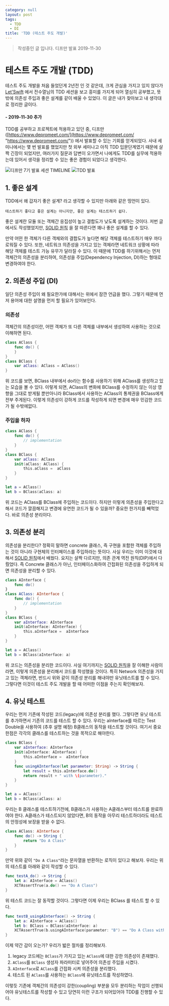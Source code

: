 ```yaml
---
category: null
layout: post
tags:
  - TDD
  - DI
title: 'TDD (테스트 주도 개발)'
---
```

> 작성중인 글 입니다.
> 디프만 발표 2019-11-30

# 테스트 주도 개발 (TDD)
테스트 주도 개발을 처음 들었던게 2년전 인 것 같은데, 크게 관심을 가지고 있지 않다가 [Let'Swift](http://letswift.kr/2018/ "2018 Let'Swift") 에서 전수열님의 TDD 세션을 보고 흥미를 가지게 되어 열심히 공부했고, 뜻밖에 의존성 주입과 좋은 설계를 같이 배울 수 있었다. 이 글은 내가 찾아보고 내 생각대로 정리한 글이다.

#### - 2019-11-30 추가


TDD를 공부하고 프로젝트에 적용하고 있던 중, 디프만 ([https://www.depromeet.com/](https://www.depromeet.com/ "https://www.depromeet.com/")) 에서 발표할 수 있는 기회를 얻게되었다. 사내 세미나에서는 몇 번 발표를 했었지만 첫 외부 세미나고 아직 TDD 입문단계였기 때문에 살짝 긴장이 되었지만, 여러가지 질문과 답변이 오가면서 나에게도 TDD를 실무에 적용하는데 있어서 생각을 정리할 수 있는 좋은 경험이 되었다고 생각한다.

![디프만 7기 발표 세션 TIMELINE](https://user-images.githubusercontent.com/19903689/72657379-ec6c4000-39e6-11ea-90ee-83f990642125.jpeg "디프만 7기 발표 세션 TIMELINE")
![TDD 발표](https://user-images.githubusercontent.com/19903689/73589568-3262f100-451b-11ea-82fb-7bc59b66f7ef.jpeg "TDD 발표")

## 1. 좋은 설계
TDD에서 왜 갑자기 좋은 설계? 라고 생각할 수 있지만 아래와 같은 띵언이 있다.

```테스트하기 좋다고 좋은 설계는 아니지만, 좋은 설계는 테스트하기 쉽다.```

좋은 설계란 모듈 또는 객체간 응집성이 높고 결합도가 낮도록 설계하는 것이다.
저번 글에서도 작성했었지만, [SOLID 원칙](https://kimjg.github.io/solid/) 을 잘 따른다면 꽤나 좋은 설계를 할 수 있다.

만약 어떤 한 객체가 다른 객체와의 결합도가 높다면 해당 객체를 테스트하기 매우 까다로워질 수 있다. 또한, 네트워크 의존성을 가지고 있는 객체라면 네트워크 상황에 따라 해당 객체를 테스트 가능 유무가 달라질 수 있다. 이 때문에 TDD를 하기위해서는 먼저 객체간의 의존성을 분리하여, 의존성을 주입(Dependency Injection, DI)하는 형태로 변경하여야 한다.

## 2. 의존성 주입 (DI)
일단 의존성 주입이 왜 필요한가에 대해서는 위에서 잠깐 언급을 했다. 그렇기 때문에 먼저 용어에 대한 설명을 먼저 할 필요가 있어보인다.

### 의존성
객체간의 의존성이란, 어떤 객체가 또 다른 객체를 내부에서 생성하여 사용하는 것으로 이해하면 된다.

``` swift
class AClass {
	func do() {
	}
}
class BClass {
	var aClass: AClass = AClass()
}
```

위 코드를 보면, BClass 내부에서 do라는 함수를 사용하기 위해 AClass를 생성하고 있는 모습을 볼 수 있다.
이렇게 되면, AClass의 변화에 BClass를 수정하지 않는 이상 영향을 그대로 받게될 뿐만아니라 BClass에서 사용하는 AClass의 통제권을 BClass에게 전부 주게된다. 이렇게 의존성이 강하게 코드를 작성하게 되면 변경에 매우 민감한 코드가 될 수밖에없다.

### 주입을 하자

``` swift
class AClass {
	func do() {
		// implementation
	}
}
class BClass {
	var aClass: AClass
	init(aClass: AClass) {
		this.aClass =  aClass
	}
}

let a = AClass()
let b = BClass(aClass: a)
```

위 코드는  AClass를 BClass에 주입하는 코드이다. 하지만 이렇게 의존성을 주입한다고해서 코드가 깔끔해지고 변경에 유연한 코드가 될 수 있을까? 중요한 한가지를 빼먹었다. 바로 의존성 분리이다.

## 3. 의존성 분리

의존성을 분리한다? 정확히 말하면 concrete 클래스, 즉 구현을 포함한 객체를 주입하는 것이 아니라 구현체의 인터페이스를 주입하라는 뜻이다. 사실 우리는 이미 이것에 대해서 [SOLID 원칙](https://kimjg.github.io/solid/)에서 배웠다. 요지는 살짝 다르지만, 의존 관계 역전 원칙(DIP)에서 다뤘었다. 즉 Concrete 클래스가 아닌, 인터페이스화하여 간접화된 의존성을 주입하게 되면 의존성을 분리할 수 있다.


``` swift
class AInterface {
    func do()
}
class AClass: AInterface {
	func do() {
		// implementation
	}
}
class BClass {
	var aInterface: AInterface
	init(aInterface: AInterface) {
		this.aInterface =  aInterface
	}
}

let a = AClass()
let b = BClass(aInterface: a)
```

위 코드는 의존성을 분리한 코드이다. 사실 여기까지는 [SOLID 원칙](https://kimjg.github.io/solid/)을 잘 이해한 사람이라면, 이렇게 의존성을 분리해서 코드를 작성했을 것이다. 특히 Network 의존성을 가지고 있는 객체라면, 반드시 위와 같이 의존성 분리를 해내야만 유닛테스트를 할 수 있다. 그렇다면 이것이 테스트 주도 개발을 할 때 어떠한 이점을 주는지 확인해보자.

## 4. 유닛 테스트

우리는 먼저 기존에 작성된 코드(legacy)에 의존성 분리를 했다. 그렇다면 유닛 테스트를 추가하면서 기존의 코드를 테스트 할 수 있다. 우리는 aInterface를 따르는 Test Double을 사용하여 (추후 설명 예정) B클래스의 동작을 테스트할 것이다. 여기서 중요한점은 각각의 클래스를 테스트하는 것을 목적으로 해야한다.

``` swift
class BClass {
	var aInterface: AInterface
	init(aInterface: AInterface) {
		this.aInterface =  aInterface
	}
	func usingAInterface(let parameter: String) -> String {
		let result = this.aInterface.do()
		return result + " with \(parameter)."
	}
}

let a = AClass()
let b = BClass(aClass: a)
```

우리는 B 클래스를 테스트하기전에, B클래스가 사용하는 A클래스부터 테스트를 완료하여야 한다. A클래스가 테스트되지 않았다면, B의 동작을 아무리 테스트하더라도 테스트의 안정성에 보장을 받을 수 없다.


``` swift
class AClass: AInterface {
	func do() -> String {
		return "Do A Class"
	}
}
```

만약 위와 같이 `"Do A Class"`라는 문자열을 반환하는 로직이 있다고 해보자.
우리는 위의 테스트를 아래와 같이 작성할 수 있다.

``` swift
func testA_do() -> String {
	let a: AInterface = AClass()
	XCTAssertTrue(a.do() == "Do A Class")
}
```

위 테스트 코드는 잘 동작할 것이다. 그렇다면 이제 우리는 BClass 를 테스트 할 수 있다.

``` swift
func testB_usingAInterface() -> String {
	let a: AInterface = AClass()
	let b: BClass = BClass(aInterface: a)
	XCTAssertTrue(b.usingAInterface(parameter: "B") == "Do A Class with B.")
}
```

이제 약간 감이 오는가? 우리가 밟은 절차를 정리해보자.

1. legacy 코드에는 `BClass`가 가지고 있는 `AClass`에 대한 강한 의존성이 존재했다.
2. `AClass`를 `BClass` 생성자 파라미터로 넣어주어 의존성 주입을 시켰다.
3. `AInterface`로 `AClass`를 간접화 시켜 의존성을 분리했다.
4. 테스트 된 `AClass`를 사용하는 `BClass`에 유닛테스트를 작성하였다.

이렇듯 기존에 객체간의 의존성이 강한(coupling) 부분을 모두 분리하는 작업이 선행되어야 유닛테스트를 작성할 수 있고 당연히 이런 구조가 되어있어야 TDD를 진행할 수 있다.


